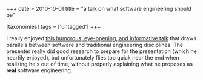 +++
date = 2010-10-01
title = "a talk on what software engineering should be"

[taxonomies]
tags = ['untagged']
+++

I really enjoyed [this humorous, eye-opening, and informative talk] that
draws parallels between software and traditional engineering
disciplines. The presenter really did good research to prepare for the
presentation (which he heartily enjoyed), but unfortunately flies too
quick near the end when realizing he\'s out of time, without properly
explaining what he proposes as **real** software engineering.

  [this humorous, eye-opening, and informative talk]: http://confreaks.net/videos/282-lsrc2010-real-software-engineering
